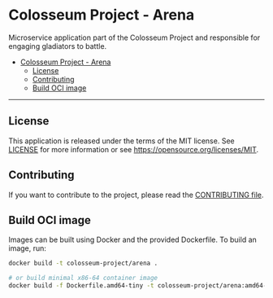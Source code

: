 # Colosseum Project - Arena

Microservice application part of the Colosseum Project and responsible for engaging gladiators to battle.

- [Colosseum Project - Arena](#colosseum-project---arena)
  - [License](#license)
  - [Contributing](#contributing)
  - [Build OCI image](#build-oci-image)

---

## License

This application is released under the terms of the MIT license.
See [LICENSE](LICENSE) for more information or see <https://opensource.org/licenses/MIT>.

## Contributing

If you want to contribute to the project, please read the [CONTRIBUTING file](CONTRIBUTING.md).

## Build OCI image

Images can be built using Docker and the provided Dockerfile.
To build an image, run:

```sh
docker build -t colosseum-project/arena .

# or build minimal x86-64 container image
docker build -f Dockerfile.amd64-tiny -t colosseum-project/arena:amd64-tiny .
```
